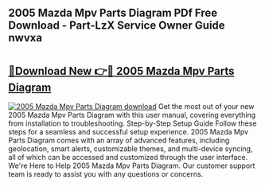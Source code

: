 ## 2005 Mazda Mpv Parts Diagram PDf Free Download - Part-LzX Service Owner Guide nwvxa

# <h2><a href="http://dfhklfr.blite.top/?on=2005+Mazda+Mpv+Parts+Diagram">🔗Download New 👉🔴 2005 Mazda Mpv Parts Diagram</a></h2>

[![2005 Mazda Mpv Parts Diagram download](https://i.imgur.com/lujVjoI.png)](http://dfhklfr.blite.top/?on=2005+Mazda+Mpv+Parts+Diagram)
Get the most out of your new 2005 Mazda Mpv Parts Diagram with this user manual, covering everything from installation to troubleshooting. Step-by-Step Setup Guide Follow these steps for a seamless and successful setup experience. 2005 Mazda Mpv Parts Diagram comes with an array of advanced features, including geolocation, smart alerts, customizable themes, and multi-device syncing, all of which can be accessed and customized through the user interface. We're Here to Help 2005 Mazda Mpv Parts Diagram. Our customer support team is ready to assist you with any questions or concerns.
